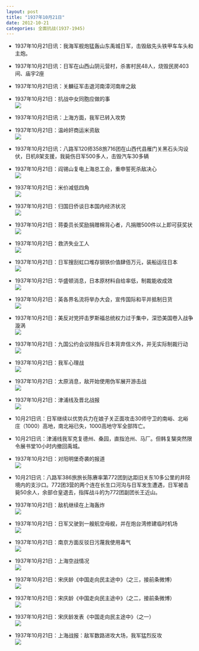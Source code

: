 ```yaml
---
layout: post
title: "1937年10月21日"
date: 2012-10-21
categories: 全面抗战(1937-1945)
---
```


<meta name="referrer" content="no-referrer" />

- 1937年10月21日讯：我海军舰炮猛轰山东禹城日军，击毁敌先头铁甲车车头和主炮。 

- 1937年10月21日讯：日军在山西山阴元营村，杀害村民48人，烧毁民房403间、庙宇2座 

- 1937年10月21日讯：关麟征军击退河南漳河南岸之敌 

- 1937年10月21日：抗战中女同胞应做的事 <br/><img src="https://ww4.sinaimg.cn/large/aca367d8jw1dy368wqkq5j.jpg" />

- 1937年10月21日讯：上海方面，我军已转入攻势 

- 1937年10月21日：温岭奸商运米资敌 <br/><img src="https://ww3.sinaimg.cn/large/aca367d8jw1dy35dawqgoj.jpg" />

- 1937年10月21日讯：八路军120师358旅716团在山西代县雁门关黑石头沟设伏，日机8架支援，我毙伤日军500多人，击毁汽车30多辆 

- 1937年10月21日：阎锡山复电上海总工会，重申誓死杀敌决心 <br/><img src="https://ww4.sinaimg.cn/large/aca367d8jw1dy34iffl8pj.jpg" />

- 1937年10月21日：米价减低四角 <br/><img src="https://ww1.sinaimg.cn/large/aca367d8jw1dy33n2hyjjj.jpg" />

- 1937年10月21日：归国日侨谈日本国内经济状况 <br/><img src="https://ww2.sinaimg.cn/large/aca367d8jw1dy32rezsmkj.jpg" />

- 1937年10月21日：蒋委员长奖励捐赠棉背心者，凡捐赠500件以上即可获奖状 <br/><img src="https://ww3.sinaimg.cn/large/aca367d8jw1dy31wnxx4pj.jpg" />

- 1937年10月21日：救济失业工人 <br/><img src="https://ww2.sinaimg.cn/large/aca367d8jw1dy311hqjmwj.jpg" />

- 1937年10月21日：日军搜刮虹口堆存钢铁价值肆佰万元，装船运往日本 <br/><img src="https://ww4.sinaimg.cn/large/aca367d8jw1dy3061x4n2j.jpg" />

- 1937年10月21日：华盛顿消息，日本原材料自给率低，制裁能收成效 <br/><img src="https://ww4.sinaimg.cn/large/aca367d8jw1dy2yfrw57aj.jpg" />

- 1937年10月21日：英各界名流将举办大会，宣传国际和平并抵制日货 <br/><img src="https://ww2.sinaimg.cn/large/aca367d8jw1dy2xkdwasfj.jpg" />

- 1937年10月21日：美反对党抨击罗斯福总统权力过于集中，深恐美国卷入战争漩涡 <br/><img src="https://ww3.sinaimg.cn/large/aca367d8jw1dy2wowxw3pj.jpg" />

- 1937年10月21日：九国公约会议除指斥日本背弃信义外，并无实际制裁行动 <br/><img src="https://ww2.sinaimg.cn/large/aca367d8jw1dy2vtz5o87j.jpg" />

- 1937年10月21日：我军心理战 <br/><img src="https://ww3.sinaimg.cn/large/aca367d8jw1dy2u3l4bbxj.jpg" />

- 1937年10月21日：太原消息，敌开始使用伪军展开游击战 <br/><img src="https://ww4.sinaimg.cn/large/aca367d8jw1dy2t82kxkmj.jpg" />

- 1937年10月21日：津浦线及晋北战报 <br/><img src="https://ww2.sinaimg.cn/large/aca367d8jw1dy2sdg1qu3j.jpg" />

- 10月21日讯：日军继续以优势兵力在娘子关正面攻击30师守卫的南峪、北峪庄（1000）高地，南北裕已失，1000高地守军全部阵亡。 

- 10月21日讯：津浦线我军克复德州、桑园，直指沧州、马厂。但韩复榘突然限令展书堂10小时内撤回禹城。 

- 1937年10月21日：对阳明堡奇袭的报道 <br/><img src="https://ww3.sinaimg.cn/large/aca367d8jw1dy2rhqumt9j.jpg" />

- 10月21日讯：八路军386旅旅长陈赓率第772团到达距旧关东10多公里的井陉境内的支沙口。772团3营的两个连在长生口河沟与日军发生遭遇，日军被击毙50余人，余部仓皇退去，指挥战斗的为772团副团长王近山。 

- 1937年10月21日：敌机继续在上海轰炸 <br/><img src="https://ww4.sinaimg.cn/large/aca367d8jw1dy2qmrgs8uj.jpg" />

- 1937年10月21日：日军又驶到一艘航空母舰，并在炮台湾修建临时机场 <br/><img src="https://ww3.sinaimg.cn/large/aca367d8jw1dy2owbm4fqj.jpg" />

- 1937年10月21日：南京方面反驳日污蔑我使用毒气 <br/><img src="https://ww2.sinaimg.cn/large/aca367d8jw1dy2n5oqfrij.jpg" />

- 1937年10月21日：上海空战情况 <br/><img src="https://ww2.sinaimg.cn/large/aca367d8jw1dy2lfmdrafj.jpg" />

- 1937年10月21日：宋庆龄《中国走向民主途中》（之三，接前条微博） <br/><img src="https://ww2.sinaimg.cn/large/aca367d8jw1dy2kbkk9quj.jpg" />

- 1937年10月21日：宋庆龄《中国走向民主途中》（之二，接前条微博） <br/><img src="https://ww2.sinaimg.cn/large/aca367d8jw1dy2k15katkj.jpg" />

- 1937年10月21日：宋庆龄发表《中国走向民主途中》（之一） <br/><img src="https://ww3.sinaimg.cn/large/aca367d8jw1dy2jqsomggj.jpg" />

- 1937年10月21日：上海战报：敌军数路进攻大场，我军猛烈反攻 <br/><img src="https://ww4.sinaimg.cn/large/aca367d8jw1dy2i66r4pkj.jpg" />

